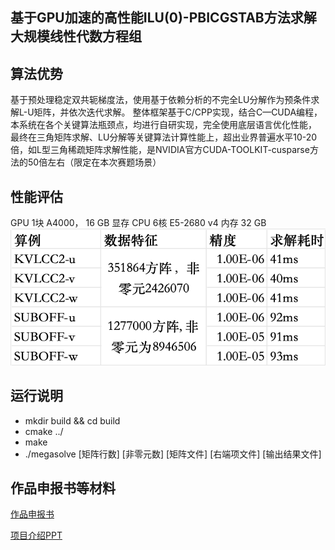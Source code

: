 ## 基于GPU加速的高性能ILU(0)-PBICGSTAB方法求解大规模线性代数方程组

## 算法优势

基于预处理稳定双共轭梯度法，使用基于依赖分析的不完全LU分解作为预条件求解L-U矩阵，并依次迭代求解。
整体框架基于C/CPP实现，结合C—CUDA编程，本系统在各个关键算法瓶颈点，均进行自研实现，完全使用底层语言优化性能，
最终在三角矩阵求解、LU分解等关键算法计算性能上，超出业界普遍水平10-20倍，如L型三角稀疏矩阵求解性能，是NVIDIA官方CUDA-TOOLKIT-cusparse方法的50倍左右（限定在本次赛题场景）

## 性能评估

GPU  1块 A4000， 16 GB 显存
CPU  6核 E5-2680 v4
内存  32  GB
![img_2.png](img_2.png)

## 运行说明

* mkdir build && cd build
* cmake ../
* make
* ./megasolve [矩阵行数] [非零元数] [矩阵文件] [右端项文件] [输出结果文件]

## 作品申报书等材料

[作品申报书](作品申报书.docx)

[项目介绍PPT](项目介绍PPT.pptx)





 


